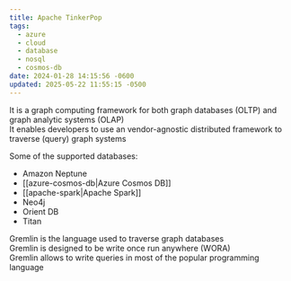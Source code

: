 ```yaml
---
title: Apache TinkerPop
tags:
  - azure
  - cloud
  - database
  - nosql
  - cosmos-db
date: 2024-01-28 14:15:56 -0600
updated: 2025-05-22 11:55:15 -0500
---
```


It is a graph computing framework for both graph databases (OLTP) and graph analytic systems (OLAP)  
It enables developers to use an vendor-agnostic distributed framework to traverse (query) graph systems

Some of the supported databases:
* Amazon Neptune
* [[azure-cosmos-db|Azure Cosmos DB]]
* [[apache-spark|Apache Spark]]
* Neo4j
* Orient DB
* Titan

Gremlin is the language used to traverse graph databases  
Gremlin is designed to be write once run anywhere (WORA)  
Gremlin allows to write queries in most of the popular programming language
